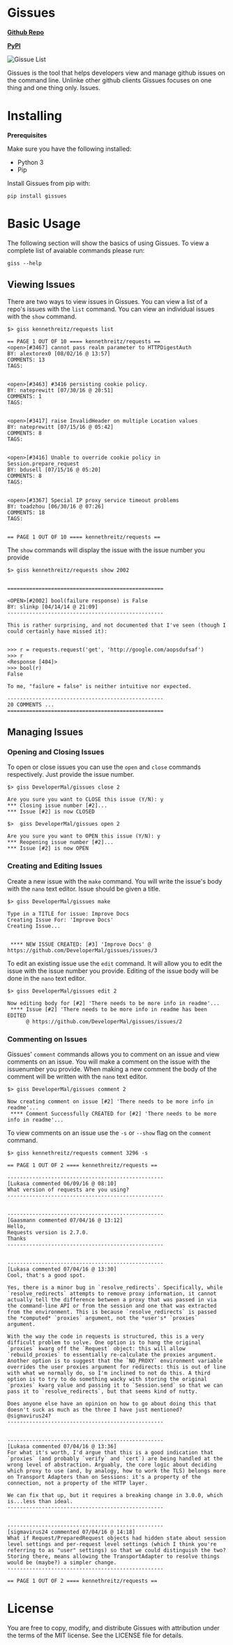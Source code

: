 # Gissues
**[Github Repo](https://github.com/DeveloperMal/gissues/)**

**[PyPI](https://pypi.python.org/pypi/gissues/)**


![Gissue List](https://s8.postimg.org/rwxz5sffp/Gissues_List.png)

Gissues is the tool that helps developers view and manage github issues on the command line. 
Unlinke other github clients Gissues focuses on one thing and one thing only. Issues. 

# Installing

**Prerequisites**

Make sure you have the following installed:
- Python 3
- Pip

Install Gissues from pip with:

```
pip install gissues
```

# Basic Usage

The following section will show the basics of using Gissues. To view a complete list of avaiable commands please
run:

```
giss --help
```

## Viewing Issues

There are two ways to view issues in Gissues. You can view a list of a repo's issues with the `list` command. 
You can view an individual issues with the `show` command.

```
$> giss kennethreitz/requests list

== PAGE 1 OUT OF 10 ==== kennethreitz/requests ==
<open>[#3467] cannot pass realm parameter to HTTPDigestAuth
BY: alextorex0 [08/02/16 @ 13:57]
COMMENTS: 13
TAGS: 


<open>[#3463] #3416 persisting cookie policy.
BY: nateprewitt [07/30/16 @ 20:51]
COMMENTS: 1
TAGS: 


<open>[#3417] raise InvalidHeader on multiple Location values
BY: nateprewitt [07/15/16 @ 05:42]
COMMENTS: 8
TAGS: 


<open>[#3416] Unable to override cookie policy in Session.prepare_request
BY: bdusell [07/15/16 @ 05:20]
COMMENTS: 8
TAGS: 


<open>[#3367] Special IP proxy service timeout problems
BY: toadzhou [06/30/16 @ 07:26]
COMMENTS: 18
TAGS: 


== PAGE 1 OUT OF 10 ==== kennethreitz/requests ==

```

The `show` commands will display the issue with the issue number you provide

```
$> giss kennethreitz/requests show 2002


==================================================

<OPEN>[#2002] bool(failure response) is False
BY: slinkp [04/14/14 @ 21:09]
--------------------------------------------------

This is rather surprising, and not documented that I've seen (though I could certainly have missed it):
 

>>> r = requests.request('get', 'http://google.com/aopsdufsaf')
>>> r
<Response [404]>
>>> bool(r)
False

To me, "failure = false" is neither intuitive nor expected.

--------------------------------------------------
20 COMMENTS ...
==================================================

```

## Managing Issues

### Opening and Closing Issues

To open or close issues you can use the `open` and `close` commands respectively. Just provide the issue number.

```
$> giss DeveloperMal/gissues close 2

Are you sure you want to CLOSE this issue (Y/N): y
*** Closing issue number [#2]...
*** Issue [#2] is now CLOSED
```
```
$>  giss DeveloperMal/gissues open 2

Are you sure you want to OPEN this issue (Y/N): y
*** Reopening issue number [#2]...
*** Issue [#2] is now OPEN

```

### Creating and Editing Issues

Create a new issue with the `make` command. You will write the issue's body with the `nano` text editor.
Issue should be given a title. 

```
$> giss DeveloperMal/gissues make 

Type in a TITLE for issue: Improve Docs
Creating Issue For: 'Improve Docs'
Creating Issue...


 **** NEW ISSUE CREATED: [#3] 'Improve Docs' @ https://github.com/DeveloperMal/gissues/issues/3

```

To edit an existing issue use the `edit` command. It will allow you to edit the issue with the issue number you provide. 
Editing of the issue body will be done in the `nano` text editor.

```
$> giss DeveloperMal/gissues edit 2

Now editing body for [#2] 'There needs to be more info in readme'...
 **** Issue [#2] 'There needs to be more info in readme has been EDITED 
      @ https://github.com/DeveloperMal/gissues/issues/2

```

### Commenting on Issues

Gissues' `comment` commands allows you to comment on an issue and view comments on an issue. You will make a comment on the issue with the issuenumber you provide. When making a new comment the body of the comment will be written with the `nano` text editor. 

```
$> giss DeveloperMal/gissues comment 2

Now creating comment on issue [#2] 'There needs to be more info in readme'...
 **** Comment Successfully CREATED for [#2] 'There needs to be more info in readme'...

```

To view comments on an issue use the `-s` or `--show` flag on the `comment` command.

```
$> giss kennethreitz/requests comment 3296 -s

== PAGE 1 OUT OF 2 ==== kennethreitz/requests ==

--------------------------------------------------
[Lukasa commented 06/09/16 @ 08:10]
What version of requests are you using?
--------------------------------------------------


--------------------------------------------------
[Gaasmann commented 07/04/16 @ 13:12]
Hello,
Requests version is 2.7.0.
Thanks
--------------------------------------------------


--------------------------------------------------
[Lukasa commented 07/04/16 @ 13:30]
Cool, that's a good spot.

Yes, there is a minor bug in `resolve_redirects`. Specifically, while `resolve_redirects` attempts to remove proxy information, it cannot actually tell the difference between a proxy that was passed in via the command-line API or from the session and one that was extracted from the environment. This is because `resolve_redirects` is passed the *computed* `proxies` argument, not the *user's* `proxies` argument.

With the way the code in requests is structured, this is a very difficult problem to solve. One option is to hang the original `proxies` kwarg off the `Request` object: this will allow `rebuild_proxies` to essentially re-calculate the proxies argument. Another option is to suggest that the `NO_PROXY` environment variable overrides the user proxies argument for redirects: this is out of line with what we normally do, so I'm inclined to not do this. A third option is to try to do something wacky with storing the original `proxies` kwarg value and passing it to `Session.send` so that we can pass it to `resolve_redirects`, but that seems kind of nutty.

Does anyone else have an opinion on how to go about doing this that doesn't suck as much as the three I have just mentioned? @sigmavirus24?
--------------------------------------------------


--------------------------------------------------
[Lukasa commented 07/04/16 @ 13:36]
For what it's worth, I'd argue that this is a good indication that `proxies` (and probably `verify` and `cert`) are being handled at the wrong level of abstraction. Arguably, the core logic about deciding which proxy to use (and, by analogy, how to work the TLS) belongs more on Transport Adapters than on Sessions: it's a property of the connection, not a property of the HTTP layer.

We can fix that up, but it requires a breaking change in 3.0.0, which is...less than ideal.
--------------------------------------------------


--------------------------------------------------
[sigmavirus24 commented 07/04/16 @ 14:18]
What if Request/PreparedRequest objects had hidden state about session level settings and per-request level settings (which I think you're referring to as "user" settings) so that we could distinguish the two? Storing there, means allowing the TransportAdapter to resolve things would be (maybe?) a simpler change.
--------------------------------------------------

== PAGE 1 OUT OF 2 ==== kennethreitz/requests ==

```

# License

You are free to copy, modify, and distribute Gissues with attribution under the terms of the MIT license. See the LICENSE file for details.
